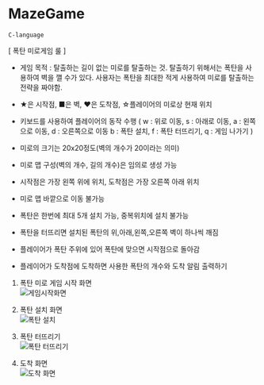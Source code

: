# MazeGame
```
C-language
```

[ 폭탄 미로게임 룰 ]

- 게임 목적 : 탈출하는 길이 없는 미로를 탈출하는 것. 
	탈출하기 위해서는 폭탄을 사용하여 벽을 깰 수가 있다.
	사용자는 폭탄을 최대한 적게 사용하여 미로를 탈출하는 전략을 짜야함.

- ★은 시작점, ■은 벽, ♥은 도착점, ☆플레이어의 미로상 현재 위치
- 키보드를 사용하여 플레이어의 동작 수행
( w : 위로 이동, s : 아래로 이동, a : 왼쪽으로 이동, d : 오른쪽으로 이동
 b : 폭탄 설치, f : 폭탄 터뜨리기, q : 게임 나가기 )

- 미로의 크기는 20x20정도(벽의 개수가 20이라는 의미)
- 미로 맵 구성(벽의 개수, 길의 개수)은 임의로 생성 가능
- 시작점은 가장 왼쪽 위에 위치, 도착점은 가장 오른쪽 아래 위치
- 미로 맵 바깥으로 이동 불가능
- 폭탄은 한번에 최대 5개 설치 가능, 중복위치에 설치 불가능
- 폭탄을 터뜨리면 설치된 폭탄의 위,아래,왼쪽,오른쪽 벽이 하나씩 깨짐
- 플레이어가 폭탄 주위에 있어 폭탄에 맞으면 시작점으로 돌아감
- 플레이어가 도착점에 도착하면 사용한 폭탄의 개수와 도착 알림 출력하기


1) 폭탄 미로 게임 시작 화면<br/>
![게임시작화면](https://user-images.githubusercontent.com/31584255/95892398-748a4500-0dc1-11eb-84f5-ab955ac7a8ce.png)

2) 폭탄 설치 화면<br/>
![폭탄 설치](https://user-images.githubusercontent.com/31584255/95892453-8b309c00-0dc1-11eb-8952-357f11c27328.png)

3) 폭탄 터뜨리기<br/>
![폭탄 터뜨리기](https://user-images.githubusercontent.com/31584255/95892482-984d8b00-0dc1-11eb-8080-b4d7f0562450.png)

4) 도착 화면<br/>
![도착 화면](https://user-images.githubusercontent.com/31584255/95892508-a0a5c600-0dc1-11eb-84af-f0075ceaea61.png)


